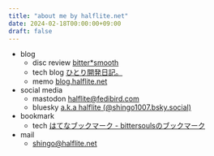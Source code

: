 ```yaml
---
title: "about me by halflite.net"
date: 2024-02-18T00:00:00+09:00
draft: false
---
```


- blog
  - disc review [bitter*smooth](https://bittersmooth.halflite.net/ "bitter*smooth")
  - tech blog [ひとり開発日記。](https://halflite.github.io/techlog/ "ひとり開発日記。")
  - memo [blog.halflite.net](http://blog.halflite.net/ "blog.halflite.net")
- social media
  - mastodon [halflite@fedibird.com](https://fedibird.com/@halflite "halflite@fedibird.com")
  - bluesky [a.k.a halflite (@shingo1007.bsky.social)](https://bsky.app/profile/shingo1007.bsky.social "a.k.a halflite (@shingo1007.bsky.social)")
- bookmark
  - tech [はてなブックマーク - bittersoulsのブックマーク](http://b.hatena.ne.jp/bittersouls/ "はてなブックマーク - bittersoulsのブックマーク")
- mail
  - [shingo@halflite.net](<mailto:shingo@halflite.net>)
